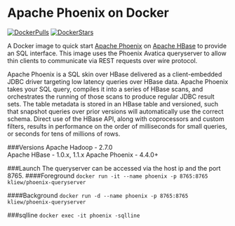 Apache Phoenix on Docker
==============
[![DockerPulls](https://img.shields.io/docker/pulls/sequenceiq/phoenix.svg)](https://registry.hub.docker.com/u/sequenceiq/phoenix/)
[![DockerStars](https://img.shields.io/docker/stars/sequenceiq/phoenix.svg)](https://registry.hub.docker.com/u/sequenceiq/phoenix/)

A Docker image to quick start [Apache Phoenix](http://phoenix.apache.org/) on [Apache HBase](https://hbase.apache.org/)
to provide an SQL interface. This image uses the Phoenix Avatica queryserver to allow thin clients to communicate via REST requests over wire protocol.

Apache Phoenix is a SQL skin over HBase delivered as a client-embedded JDBC driver targeting low latency queries over HBase data. Apache Phoenix takes your SQL query, compiles it into a series of HBase scans, and orchestrates the running of those scans to produce regular JDBC result sets. The table metadata is stored in an HBase table and versioned, such that snapshot queries over prior versions will automatically use the correct schema. Direct use of the HBase API, along with coprocessors and custom filters, results in performance on the order of milliseconds for small queries, or seconds for tens of millions of rows.

###Versions
Apache Hadoop - 2.7.0  
Apache HBase - 1.0.x, 1.1.x
Apache Phoenix - 4.4.0+

###Launch
The queryserver can be accessed via the host ip and the port 8765.
####Foreground
`docker run -it --name phoenix -p 8765:8765 kliew/phoenix-queryserver`

####Background
`docker run -d --name phoenix -p 8765:8765 kliew/phoenix-queryserver`

###sqlline
`docker exec -it phoenix -sqlline`


